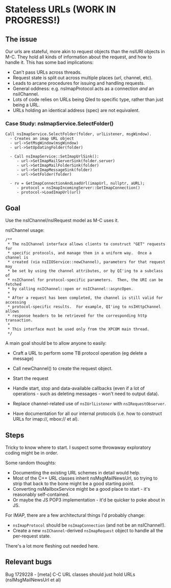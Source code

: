 # Stateless URLs (WORK IN PROGRESS!)

## The issue

Our urls are stateful, more akin to request objects than the nsIURI objects in M-C.
They hold all kinds of information about the request, and how to handle it.
This has some bad implications:

- Can't pass URLs across threads.
- Request state is split out across multiple places (url, channel, etc).
- Leads to arcane procedures for issuing and handling requests.
- General oddness: e.g. nsImapProtocol acts as a connection _and_ an nsiIChannel.
- Lots of code relies on URLs being QIed to specific type, rather than just being a URL.
- URLs holding an identical address (spec) are not equivalent.

### Case Study: nsImapService.SelectFolder()

```
Call nsImapService.SelectFolder(folder, urlListener, msgWindow).
  - Creates an imap URL object
  - url->SetMsgWindow(msgWindow)
  - url->SetUpdatingFolder(folder)

  - Call nsImapService::SetImapUrlSink():
     - url->SetImapMailServerSink(folder.server)
     - url->SetImapMailFolderSink(folder)
     - url->SetImapMessageSink(folder)
     - url->SetFolder(folder)

  - rv = GetImapConnectionAndLoadUrl(imapUrl, nullptr, aURL);
     - protocol = nsImapIncomingServer::GetImapConnection()
     - protocol->LoadImapUrl(url)
```

## Goal

Use the nsIChannel/nsIRequest model as M-C uses it.

nsIChannel usage:

```
/**
 * The nsIChannel interface allows clients to construct "GET" requests for
 * specific protocols, and manage them in a uniform way.  Once a channel is
 * created (via nsIIOService::newChannel), parameters for that request may
 * be set by using the channel attributes, or by QI'ing to a subclass of
 * nsIChannel for protocol-specific parameters.  Then, the URI can be fetched
 * by calling nsIChannel::open or nsIChannel::asyncOpen.
 *
 * After a request has been completed, the channel is still valid for accessing
 * protocol-specific results.  For example, QI'ing to nsIHttpChannel allows
 * response headers to be retrieved for the corresponding http transaction.
 *
 * This interface must be used only from the XPCOM main thread.
 */
```

A main goal should be to allow anyone to easily:
- Craft a URL to perform some TB protocol operation (eg delete a message)
- Call newChannel() to create the request object.
- Start the request
- Handle start, stop and data-available callbacks (even if a lot of operations - such as deleting messages - won't need to output data).

- Replace channel-related use of `nsIUrlListener` with `nsIRequestObserver`.

- Have documentation for all our internal protocols (i.e. how to construct URLs for imap://, mbox:// et al).

## Steps

Tricky to know where to start. I suspect some throwaway exploratory coding might be in order.

Some random thoughts:

- Documenting the existing URL schemes in detail would help.
- Most of the C++ URL classes inherit nsMsgMailNewsUrl, so trying to strip that back to the bone might be a good starting point.
- Converting nsMailboxService might be a good place to start - it's reasonably self-contained.
- Or maybe the JS POP3 implementation - it'd be quicker to poke about in JS.

For IMAP, there are a few architectural things I'd probably change:

- `nsImapProtocol` should be `nsImapConnection` (and not be an nsIChannel!).
- Create a new `nsIChannel`-derived `nsImapRequest` object to handle all the per-request state.

There's a lot more fleshing out needed here.

## Relevant bugs

Bug 1729228 - [meta] C-C URL classes should just hold URLs (nsIMsgMailNewsUrl et al)

